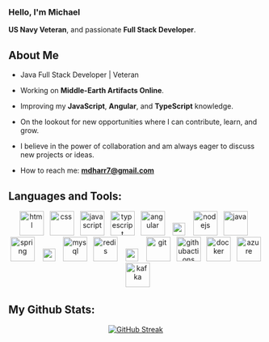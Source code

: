 ### Hello, I'm Michael
**US Navy Veteran**, and passionate **Full Stack Developer**.

## About Me

- Java Full Stack Developer | Veteran

- Working on **Middle-Earth Artifacts Online**.

- Improving my **JavaScript**, **Angular**, and **TypeScript** knowledge.

- On the lookout for new opportunities where I can contribute, learn, and grow.

- I believe in the power of collaboration and am always eager to discuss new projects or ideas.

- How to reach me: **mdharr7@gmail.com**

## Languages and Tools:
<div align="center">
  <p>
    <!-- Frontend Technologies -->
    <img src="https://cdn.jsdelivr.net/gh/devicons/devicon/icons/html5/html5-original.svg" alt="html" width="48" height="48" /> &nbsp;
    <img src="https://cdn.jsdelivr.net/gh/devicons/devicon/icons/css3/css3-original.svg" alt="css" width="48" height="48" /> &nbsp;
    <img src="https://cdn.jsdelivr.net/gh/devicons/devicon/icons/javascript/javascript-original.svg" alt="javascript" width="48" height="48" /> &nbsp;
    <img src="https://cdn.jsdelivr.net/gh/devicons/devicon/icons/typescript/typescript-original.svg" alt="typescript" width="48" height="48" /> &nbsp;
    <img src="https://cdn.jsdelivr.net/gh/devicons/devicon/icons/angularjs/angularjs-original.svg" alt="angular" width="48" height="48" /> &nbsp;&nbsp;
    <img src="https://raw.githubusercontent.com/Trilokia/Trilokia/379277808c61ef204768a61bbc5d25bc7798ccf1/bottom_header.svg" width="25" /> &nbsp;&nbsp;
    <!-- Backend Technologies -->
    <img src="https://cdn.jsdelivr.net/gh/devicons/devicon/icons/nodejs/nodejs-original.svg" alt="nodejs" width="48" height="48" /> &nbsp;
    <img src="https://cdn.jsdelivr.net/gh/devicons/devicon/icons/java/java-original.svg" alt="java" width="48" height="48" /> &nbsp;
    <img src="https://cdn.jsdelivr.net/gh/devicons/devicon/icons/spring/spring-original.svg" alt="spring" width="48" height="48" /> &nbsp;&nbsp;
    <img src="https://raw.githubusercontent.com/Trilokia/Trilokia/379277808c61ef204768a61bbc5d25bc7798ccf1/bottom_header.svg" width="25" /> &nbsp;&nbsp;
    <!-- Database Technologies -->
    <img src="https://cdn.jsdelivr.net/gh/devicons/devicon/icons/mysql/mysql-original.svg" alt="mysql" width="48" height="48" /> &nbsp;
    <img src="https://cdn.jsdelivr.net/gh/devicons/devicon/icons/redis/redis-original.svg" alt="redis" width="48" height="48" /> &nbsp;&nbsp;
    <img src="https://raw.githubusercontent.com/Trilokia/Trilokia/379277808c61ef204768a61bbc5d25bc7798ccf1/bottom_header.svg" width="25" /> &nbsp;&nbsp;
    <!-- DevOps & Cloud -->
    <img src="https://cdn.jsdelivr.net/gh/devicons/devicon/icons/git/git-original.svg" alt="git" width="48" height="48" /> &nbsp;
    <img src="https://cdn.jsdelivr.net/gh/devicons/devicon/icons/githubactions/githubactions-original.svg" alt="githubactions" width="48" height="48" /> &nbsp;
    <img src="https://cdn.jsdelivr.net/gh/devicons/devicon/icons/docker/docker-original.svg" alt="docker" width="48" height="48" /> &nbsp;
    <img src="https://cdn.jsdelivr.net/gh/devicons/devicon/icons/azure/azure-original.svg" alt="azure" width="48" height="48" /> &nbsp;
    <img src="https://cdn.jsdelivr.net/gh/devicons/devicon/icons/apachekafka/apachekafka-original.svg" alt="kafka" width="48" height="48" />
  </p>
</div>
   
## My Github Stats:
<div align="center">
   <a href="https://git.io/streak-stats"><img src="https://github-readme-streak-stats.herokuapp.com?user=mdharr&theme=github-dark-dimmed" alt="GitHub Streak" /></a>
</div>
